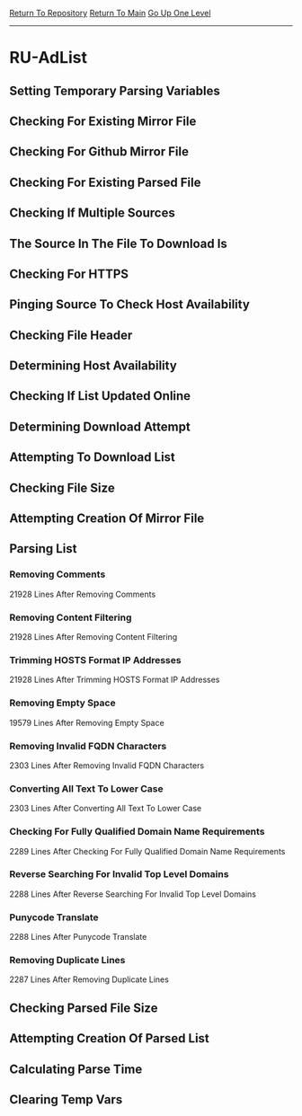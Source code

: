 [Return To Repository](https://github.com/deathbybandaid/piholeparser/)
[Return To Main](https://github.com/deathbybandaid/piholeparser/blob/master/RecentRunLogs/Mainlog.md)
[Go Up One Level](https://github.com/deathbybandaid/piholeparser/blob/master/RecentRunLogs/TopLevelScripts/30-Processing-External-Blacklists.md)
____________________________________
# RU-AdList
## Setting Temporary Parsing Variables
## Checking For Existing Mirror File
## Checking For Github Mirror File
## Checking For Existing Parsed File
## Checking If Multiple Sources
## The Source In The File To Download Is
## Checking For HTTPS
## Pinging Source To Check Host Availability
## Checking File Header
## Determining Host Availability
## Checking If List Updated Online
## Determining Download Attempt
## Attempting To Download List
## Checking File Size
## Attempting Creation Of Mirror File
## Parsing List
### Removing Comments
21928 Lines After Removing Comments
### Removing Content Filtering
21928 Lines After Removing Content Filtering
### Trimming HOSTS Format IP Addresses
21928 Lines After Trimming HOSTS Format IP Addresses
### Removing Empty Space
19579 Lines After Removing Empty Space
### Removing Invalid FQDN Characters
2303 Lines After Removing Invalid FQDN Characters
### Converting All Text To Lower Case
2303 Lines After Converting All Text To Lower Case
### Checking For Fully Qualified Domain Name Requirements
2289 Lines After Checking For Fully Qualified Domain Name Requirements
### Reverse Searching For Invalid Top Level Domains
2288 Lines After Reverse Searching For Invalid Top Level Domains
### Punycode Translate
2288 Lines After Punycode Translate
### Removing Duplicate Lines
2287 Lines After Removing Duplicate Lines
## Checking Parsed File Size
## Attempting Creation Of Parsed List
## Calculating Parse Time
## Clearing Temp Vars
